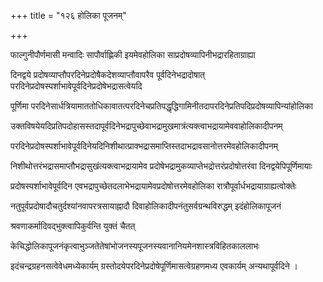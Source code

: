 +++
title = "१२६ होलिका पूजनम्"

+++

फाल्गुनीपौर्णमासी मन्वादिः सापौर्वाह्णिकी इयमेवहोलिका साप्रदोषव्यापिनीभद्रारहिताग्राह्या

दिनद्वये प्रदोषव्याप्तौपरदिनेप्रदोषैकदेशव्याप्तौवापरैव पूर्वदिनेभद्रादोषात् परदिनेप्रदोषस्पर्शाभावेपूर्वदिनेप्रदोषेभद्रासत्वेयदि

पूर्णिमा परदिनेसार्धत्रियामाततोधिकावातत्परदिनेचप्रतिपद्धृद्धिगामिनीतदापरदिनेप्रतिपदिप्रदोषव्यापिन्यांहोलिका

उक्तविषयेयदिप्रतिपदोहासस्तदापूर्वदिनेभद्रापुच्छेवाभद्रामुखमात्रंत्यक्त्वाभद्रायामेववाहोलिकादीपनम्

परदिनेप्रदोषस्पर्शाभावेपूर्वदिनेयदिनिशीथात्प्राक्‍भद्रासमाप्तिस्तदाभद्रावसानोत्तरमेवहोलिकादीपनम्

निशीथोत्तरंभद्रासमाप्तौभद्रासुखंत्यक्त्वाभद्रायामेव प्रदोषेभद्रामुकव्याप्तेभद्रोत्तरंप्रदोषोत्तरंवा दिनद्वयेपिपूर्णिमायाः

प्रदोषस्पर्शाभावेपूर्वदिन एवभद्रापुच्छेतदलाभेभद्रायामेवप्रदोषोत्तरमेवहोलिका रात्रौपूर्वार्धभद्रायाग्राह्यत्वोक्तेः

नतुपूर्वप्रदोषादौचतुर्दश्यांनवापरत्रसायाह्नादौ दिवाहोलिकादीपनंतुसर्वग्रन्थविरुद्धम् इदंहोलिकापूजनं

श्रवणाकर्मादिवद्‌भुक्त्वापिकुर्वन्ति युक्तं चैतत्

केचिद्धोलिकापूजनंकृत्वाभुञ्जतेतेषांभोजनस्यपूजनस्यवानानियमेनशास्त्रविहितकाललाभः

इदंचन्द्रग्रहनसत्वेवेधमध्येकार्यम् ग्रस्तोदयेपरदिनेप्रदोषेपूर्णिमासत्वेग्रहणमध्य एवकार्यम् अन्यथापूर्वदिने ।
